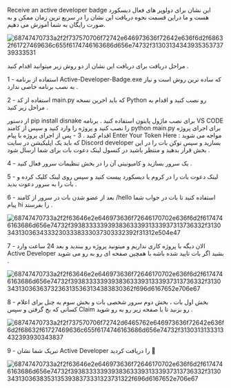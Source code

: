 Receive an active developer badge
این نشان برای دولوپر های فعال دیسکورد هست و ما دراین قسمت نحوه دریافت این نشان را در سریع ترین زمان ممکن و به صورت رایگان به شما آموزش می دهیم.

![68747470733a2f2f737570706f72742e646973636f72642e636f6d2f68632f61727469636c655f6174746163686d656e74732f3130313434393535373739333531](https://user-images.githubusercontent.com/90050971/205658675-77db45c9-301e-41ff-8ea9-e3feb10c2223.png)


مراحل دریافت
برای دریافت این نشان از دو روش زیر میتوانید اقدام کنید .

1 - استفاده از برنامه Active-Developer-Badge.exe که ساده ترین روش است و نیاز به نصب برنامه خاصی ندارد .

2 - استفاده از کد main.py که باید اخرین نسخه Python رو نصب کنید و اقدام به مراحل زیر کنید .

از دستور pip install disnake برای نصب ماژول پایتون استفاده کنید .
برنامه VS CODE را نصب کنید و پروژه را وارد کنید و سپس از کامند python main.py برای اجرای پروژه اقدام کنید .
3 - پس از اجرای پروژه با پیام Enter Your Token Here : مواجه می شوید که باید یک اپلیکیشن در سایت Discord developer بسازید و سپس توکن بات را در این بخش قرار بدهید و منتظر باشید در کنسول لینک دعوت بات برای شما ارسال شود .

4 - یک سرور بسازید و کامیونیتی آن را در بخش تنظیمات سرور فعال کنید .

5 - لینک دعوت بات را در کروم یا دیسکورد پیست کنید و سپس روی لینک کلیک کرده و بات را به سرور دعوت بدید .

6 - بعد از عضو شدن بات در سرور از کامند /hello استفاده کنید تا بات در جواب شما پیام hi را بفرستد .

![68747470733a2f2f63646e2e646973636f72646170702e636f6d2f6174746163686d656e74732f3938333339393836333931333937313736332f313034313036343332303338333037303332392f31312e504e47](https://user-images.githubusercontent.com/90050971/205658739-da954f8d-ddf8-4c0c-98e7-4ff2076d9be1.png)


7 - الان دیگه با پروژه کاری نداریم و میتونید پروژه رو ببندید و بعد 24 ساعت وارد Active Developer بشید اگر بات تایید شده باشه با همچین صفحه ای رو به رو می شوید .

![68747470733a2f2f63646e2e646973636f72646170702e636f6d2f6174746163686d656e74732f3938333339393836333931333937313736332f313034313036363732363135363134383830362f696d6167652e706e67](https://user-images.githubusercontent.com/90050971/205658826-5e77cc8b-8525-4d03-9bc6-44ae4db3bdef.png)


8 - بخش اول بات ، بخش دوم سرور شخصی بات و بخش سوم یه چنل برای اعلام کسانی که بج گرفتن و سپس Claim رو بزنید تا با صفحه زیر رو به رو شوید .

![68747470733a2f2f737570706f72742d6465762e646973636f72642e636f6d2f68632f61727469636c655f6174746163686d656e74732f3130313133313432393930343837](https://user-images.githubusercontent.com/90050971/205658877-48920f2a-bb0a-4712-8102-d2a565ffd610.png)


9 - تبریک شما نشان Active Developer را دریافت کردید 🥰

![68747470733a2f2f63646e2e646973636f72646170702e636f6d2f6174746163686d656e74732f3938333339393836333931333937313736332f313034313036383531353938373331323731322f696d6167652e706e67](https://user-images.githubusercontent.com/90050971/205658543-6af66e5c-feab-4933-a930-4301e768298c.png)


